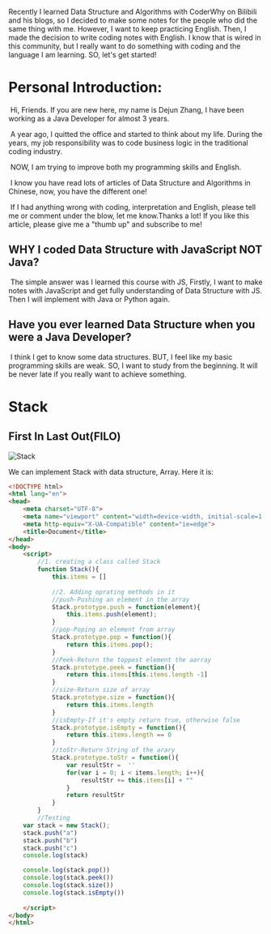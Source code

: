 Recently I learned Data Structure and Algorithms with CoderWhy on Bilibili and his blogs, so I decided to make some notes for the people who did the same thing with me. However, I want to keep practicing English. Then, I made the decision to write coding notes with English. I know that is wired in this community, but I really want to do something with coding and the language I am learning. SO, let's get started!

# Personal Introduction:
​    Hi, Friends. If you are new here, my name is Dejun Zhang, I have been working as a Java Developer for almost 3 years. 

​    A year ago, I quitted the office and started to think about my life. During the years, my job responsibility was to code business logic in the traditional coding industry. 

​    NOW, I am trying to improve both my programming skills and English.

​    I know you have read lots of articles of Data Structure and Algorithms in Chinese, now, you have the different one! 

​    If I had anything wrong with coding, interpretation and English, please tell me or comment under the blow, let me know.Thanks a lot! If you like this article, please give me a "thumb up" and subscribe to  me!

## WHY I coded Data Structure with JavaScript NOT Java?

​    The simple answer was I learned this course with JS, Firstly, I want to make notes with JavaScript and get fully understanding of Data Structure with JS. Then I will implement with Java or Python again.

## Have you ever learned Data Structure when you were a Java Developer?

​    I think I get to know some data structures. BUT, I feel like my basic programming skills are weak. SO, I want to study from the beginning. It will be never late if you really want to achieve something.



# Stack

## First In Last Out(FILO)

![Stack](../master/images/Stack.png)

We can implement Stack with data structure, Array. Here it is:



```html
<!DOCTYPE html>
<html lang="en">
<head>
    <meta charset="UTF-8">
    <meta name="viewport" content="width=device-width, initial-scale=1.0">
    <meta http-equiv="X-UA-Compatible" content="ie=edge">
    <title>Document</title>
</head>
<body>
    <script>
        //1. creating a class called Stack
        function Stack(){
            this.items = []
            
            //2. Adding oprating methods in it
            //push-Pushing an element in the array
            Stack.prototype.push = function(element){
                this.items.push(element);
            }
            //pop-Poping an element from array
            Stack.prototype.pop = function(){
                return this.items.pop();
            }
            //Peek-Return the toppest element the aarray
            Stack.prototype.peek = function(){
                return this.items[this.items.length -1]
            }
            //size-Return size of array
            Stack.prototype.size = function(){
                return this.items.length
            }
            //isEmpty-If it's empty return true, otherwise false
            Stack.prototype.isEmpty = function(){
                return this.items.length == 0
            }
            //toStr-Return String of the arary
            Stack.prototype.toStr = function(){
                var resultStr =  ''
                for(var i = 0; i < items.length; i++){
                    resultStr += this.items[i] + ""
                }
                return resultStr
            }
        }
		//Testing
    var stack = new Stack();
    stack.push("a")
    stack.push("b")
    stack.push("c")
    console.log(stack)

    console.log(stack.pop())
    console.log(stack.peek())
    console.log(stack.size())
    console.log(stack.isEmpty())
        
    </script>
</body>
</html>
```



